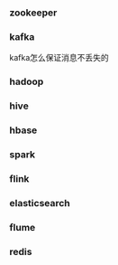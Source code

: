 ### zookeeper

### kafka

kafka怎么保证消息不丢失的

### hadoop

### hive

### hbase

### spark

### flink

### elasticsearch

### flume

### redis
